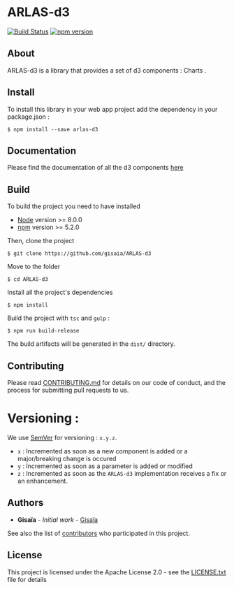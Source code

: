 # ARLAS-d3

[![Build Status](https://api.travis-ci.org/gisaia/ARLAS-d3.svg?branch=develop)](https://travis-ci.org/gisaia/ARLAS-d3)
[![npm version](https://badge.fury.io/js/arlas-d3.svg)](https://badge.fury.io/js/arlas-d3)

## About

ARLAS-d3 is a library that provides a set of d3 components : Charts .

## Install

To install this library in your web app project add the dependency in your package.json :

```shell
$ npm install --save arlas-d3
```

## Documentation

Please find the documentation of all the d3 components [here](http://docs.arlas.io/arlas-tech/current/classes/_donuts_abstractdonut_.abstractdonut/)

## Build

To build the project you need to have installed
- [Node](https://nodejs.org/en/) version >= 8.0.0 
- [npm](https://github.com/npm/npm) version >= 5.2.0

Then, clone the project

```shell
$ git clone https://github.com/gisaia/ARLAS-d3
```

Move to the folder

```shell
$ cd ARLAS-d3
```

Install all the project's dependencies

```shell
$ npm install
```

Build the project with `tsc` and `gulp` :

```shell
$ npm run build-release
```

The build artifacts will be generated in the `dist/` directory. 

## Contributing

Please read [CONTRIBUTING.md](https://github.com/gisaia/ARLAS-d3/blob/master/CONTRIBUTING.md) for details on our code of conduct, and the process for submitting pull requests to us.

# Versioning :

We use [SemVer](http://semver.org/) for versioning : `x.y.z`.

- `x` : Incremented as soon as a new component is added or a major/breaking change is occured
- `y` : Incremented as soon as a parameter is added or modified
- `z` : Incremented as soon as the `ARLAS-d3` implementation receives a fix or an enhancement.

## Authors

* **Gisaïa** - *Initial work* - [Gisaïa](http://gisaia.fr/)

See also the list of [contributors](https://github.com/gisaia/ARLAS-d3/graphs/contributors) who participated in this project.

## License

This project is licensed under the Apache License 2.0 - see the [LICENSE.txt](LICENSE.txt) file for details